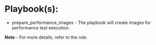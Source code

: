 # Playbook(s):

* prepare_performance_images - The playbook will create images for performance test execution.

**Note** - For more details, refer to the role.
